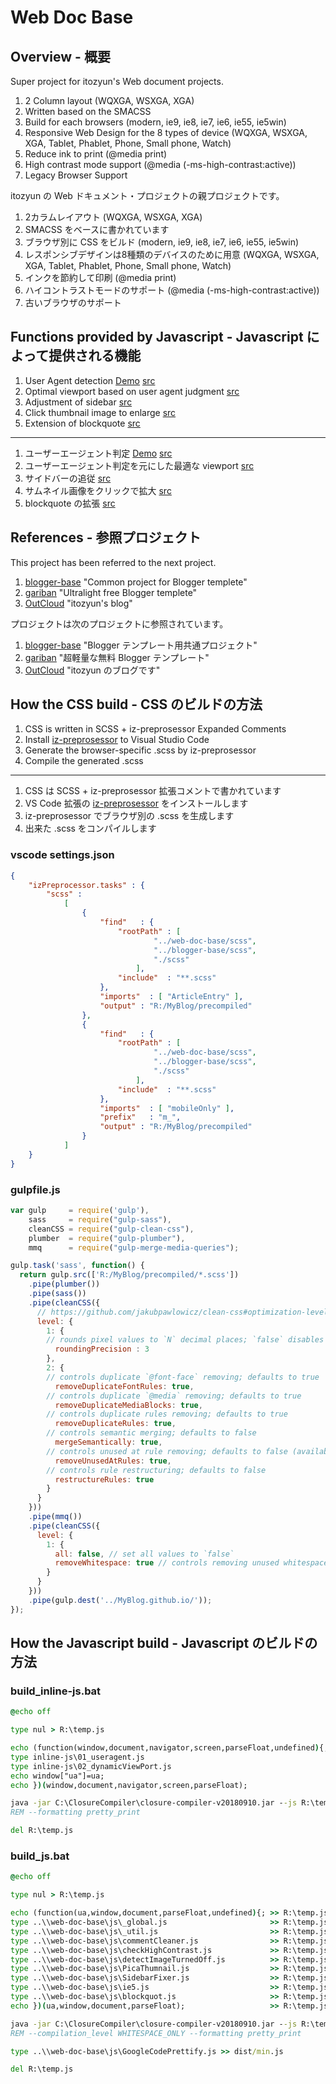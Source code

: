 # Web Doc Base

## Overview - 概要

Super project for itozyun's Web document projects.

1. 2 Column layout (WQXGA, WSXGA, XGA)
2. Written based on the SMACSS
3. Build for each browsers (modern, ie9, ie8, ie7, ie6, ie55, ie5win)
4. Responsive Web Design for the 8 types of device (WQXGA, WSXGA, XGA, Tablet, Phablet, Phone, Small phone, Watch)
5. Reduce ink to print (@media print)
6. High contrast mode support (@media (-ms-high-contrast:active))
7. Legacy Browser Support

itozyun の Web ドキュメント・プロジェクトの親プロジェクトです。

1. 2カラムレイアウト (WQXGA, WSXGA, XGA)
2. SMACSS をベースに書かれています
3. ブラウザ別に CSS をビルド (modern, ie9, ie8, ie7, ie6, ie55, ie5win)
4. レスポンシブデザインは8種類のデバイスのために用意 (WQXGA, WSXGA, XGA, Tablet, Phablet, Phone, Small phone, Watch)
5. インクを節約して印刷 (@media print)
6. ハイコントラストモードのサポート (@media (-ms-high-contrast:active))
7. 古いブラウザのサポート

## Functions provided by Javascript - Javascript によって提供される機能

1. User Agent detection [Demo](https://itozyun.github.io/web-doc-base/ua.html) [src](https://github.com/itozyun/web-doc-base/blob/master/inline-js/01_useragent.js)
2. Optimal viewport based on user agent judgment [src](https://github.com/itozyun/web-doc-base/blob/master/inline-js/02_dynamicViewPort.js)
3. Adjustment of sidebar [src](https://github.com/itozyun/web-doc-base/blob/master/js/SidebarFixer.js)
4. Click thumbnail image to enlarge [src](https://github.com/itozyun/web-doc-base/blob/master/js/PicaThumnail.js)
5. Extension of blockquote [src](https://github.com/itozyun/web-doc-base/blob/master/js/blockquot.js)

---

1. ユーザーエージェント判定 [Demo](https://itozyun.github.io/web-doc-base/ua.html) [src](https://github.com/itozyun/web-doc-base/blob/master/inline-js/01_useragent.js)
2. ユーザーエージェント判定を元にした最適な viewport [src](https://github.com/itozyun/web-doc-base/blob/master/inline-js/02_dynamicViewPort.js)
3. サイドバーの追従 [src](https://github.com/itozyun/web-doc-base/blob/master/js/SidebarFixer.js)
4. サムネイル画像をクリックで拡大 [src](https://github.com/itozyun/web-doc-base/blob/master/js/PicaThumnail.js)
5. blockquote の拡張 [src](https://github.com/itozyun/web-doc-base/blob/master/js/blockquot.js)

## References - 参照プロジェクト

This project has been referred to the next project.

1. [blogger-base](https://github.com/itozyun/blogger-base) "Common project for Blogger templete"
2. [gariban](https://github.com/itozyun/gariban) "Ultralight free Blogger templete"
3. [OutCloud](http://outcloud.blogspot.com/) "itozyun's blog"

プロジェクトは次のプロジェクトに参照されています。

1. [blogger-base](https://github.com/itozyun/blogger-base) "Blogger テンプレート用共通プロジェクト"
2. [gariban](https://github.com/itozyun/gariban) "超軽量な無料 Blogger テンプレート"
3. [OutCloud](http://outcloud.blogspot.com/) "itozyun のブログです"

## How the CSS build - CSS のビルドの方法

1. CSS is written in SCSS + iz-preprosessor Expanded Comments
2. Install [iz-preprosessor](https://marketplace.visualstudio.com/items?itemName=itozyun.iz-preprocessor) to Visual Studio Code
3. Generate the browser-specific .scss by iz-preprosessor
4. Compile the generated .scss

---

1. CSS は SCSS + iz-preprosessor 拡張コメントで書かれています
2. VS Code 拡張の [iz-preprosessor](https://marketplace.visualstudio.com/items?itemName=itozyun.iz-preprocessor) をインストールします
3. iz-preprosessor でブラウザ別の .scss を生成します
4. 出来た .scss をコンパイルします

### vscode settings.json

~~~json
{
    "izPreprocessor.tasks" : {
        "scss" :
            [
                {
                    "find"   : {
                        "rootPath" : [
                                "../web-doc-base/scss",
                                "../blogger-base/scss",
                                "./scss"
                            ],
                        "include"  : "**.scss"
                    },
                    "imports"  : [ "ArticleEntry" ],
                    "output" : "R:/MyBlog/precompiled"
                },
                {
                    "find"   : {
                        "rootPath" : [
                                "../web-doc-base/scss",
                                "../blogger-base/scss",
                                "./scss"
                            ],
                        "include"  : "**.scss"
                    },
                    "imports"  : [ "mobileOnly" ],
                    "prefix"   : "m_",
                    "output" : "R:/MyBlog/precompiled"
                }
            ]
    }
}
~~~

### gulpfile.js

~~~js
var gulp     = require('gulp'),
    sass     = require("gulp-sass"),
    cleanCSS = require("gulp-clean-css"),
    plumber  = require("gulp-plumber"),
    mmq      = require("gulp-merge-media-queries");

gulp.task('sass', function() {
  return gulp.src(['R:/MyBlog/precompiled/*.scss'])
    .pipe(plumber())
    .pipe(sass())
    .pipe(cleanCSS({
      // https://github.com/jakubpawlowicz/clean-css#optimization-levels
      level: {
        1: {
        // rounds pixel values to `N` decimal places; `false` disables rounding; defaults to `false`
          roundingPrecision : 3
        },
        2: {
        // controls duplicate `@font-face` removing; defaults to true
          removeDuplicateFontRules: true,
        // controls duplicate `@media` removing; defaults to true
          removeDuplicateMediaBlocks: true,
        // controls duplicate rules removing; defaults to true
          removeDuplicateRules: true,
        // controls semantic merging; defaults to false
          mergeSemantically: true,
        // controls unused at rule removing; defaults to false (available since 4.1.0)
          removeUnusedAtRules: true,
        // controls rule restructuring; defaults to false
          restructureRules: true
        }
      }
    }))
    .pipe(mmq())
    .pipe(cleanCSS({ 
      level: {
        1: {
          all: false, // set all values to `false`
          removeWhitespace: true // controls removing unused whitespace; defaults to `true`
        }
      }
    }))
    .pipe(gulp.dest('../MyBlog.github.io/'));
});
~~~

## How the Javascript build - Javascript のビルドの方法

### build_inline-js.bat

~~~bat
@echo off

type nul > R:\temp.js

echo (function(window,document,navigator,screen,parseFloat,undefined){; >> R:\temp.js
type inline-js\01_useragent.js                                          >> R:\temp.js
type inline-js\02_dynamicViewPort.js                                    >> R:\temp.js
echo window["ua"]=ua;                                                   >> R:\temp.js
echo })(window,document,navigator,screen,parseFloat);                   >> R:\temp.js

java -jar C:\ClosureCompiler\closure-compiler-v20180910.jar --js R:\temp.js --js_output_file dist/inline.js --language_in ECMASCRIPT3 --language_out ECMASCRIPT3 --externs inline-js/__externs.js --compilation_level ADVANCED
REM --formatting pretty_print

del R:\temp.js
~~~

### build_js.bat

~~~bat
@echo off

type nul > R:\temp.js

echo (function(ua,window,document,parseFloat,undefined){; >> R:\temp.js
type ..\\web-doc-base\js\_global.js                       >> R:\temp.js
type ..\\web-doc-base\js\_util.js                         >> R:\temp.js
type ..\\web-doc-base\js\commentCleaner.js                >> R:\temp.js
type ..\\web-doc-base\js\checkHighContrast.js             >> R:\temp.js
type ..\\web-doc-base\js\detectImageTurnedOff.js          >> R:\temp.js
type ..\\web-doc-base\js\PicaThumnail.js                  >> R:\temp.js
type ..\\web-doc-base\js\SidebarFixer.js                  >> R:\temp.js
type ..\\web-doc-base\js\ie5.js                           >> R:\temp.js
type ..\\web-doc-base\js\blockquot.js                     >> R:\temp.js
echo })(ua,window,document,parseFloat);                   >> R:\temp.js

java -jar C:\ClosureCompiler\closure-compiler-v20180910.jar --js R:\temp.js --js_output_file dist/min.js --language_in ECMASCRIPT3 --language_out ECMASCRIPT3 --externs ../web-doc-base/js/__externs.js --compilation_level ADVANCED
REM --compilation_level WHITESPACE_ONLY --formatting pretty_print

type ..\\web-doc-base\js\GoogleCodePrettify.js >> dist/min.js

del R:\temp.js
~~~